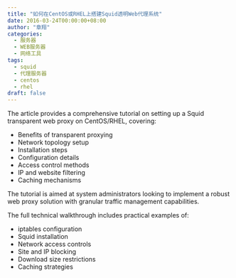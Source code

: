 ```yaml
---
title: "如何在CentOS或RHEL上搭建Squid透明Web代理系统"
date: 2016-03-24T00:00:00+08:00
author: "章翔"
categories: 
  - 服务器
  - WEB服务器
  - 网络工具
tags: 
  - squid
  - 代理服务器
  - centos
  - rhel
draft: false
---
```


The article provides a comprehensive tutorial on setting up a Squid transparent web proxy on CentOS/RHEL, covering:
- Benefits of transparent proxying
- Network topology setup
- Installation steps
- Configuration details
- Access control methods
- IP and website filtering
- Caching mechanisms

The tutorial is aimed at system administrators looking to implement a robust web proxy solution with granular traffic management capabilities.

The full technical walkthrough includes practical examples of:
- iptables configuration
- Squid installation
- Network access controls
- Site and IP blocking
- Download size restrictions
- Caching strategies